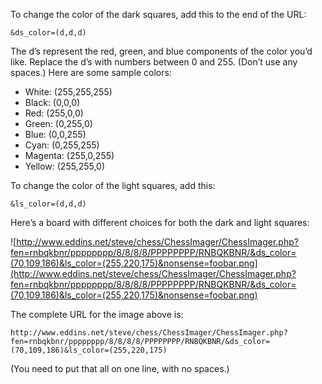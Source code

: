 To change the color of the dark squares, add this to the end of the URL:

```
&ds_color=(d,d,d)
```

The d’s represent the red, green, and blue components of the color you’d like. Replace the d’s with numbers between 0 and 255. (Don’t use any spaces.) Here are some sample colors:

  * White: (255,255,255)
  * Black: (0,0,0)
  * Red: (255,0,0)
  * Green: (0,255,0)
  * Blue: (0,0,255)
  * Cyan: (0,255,255)
  * Magenta: (255,0,255)
  * Yellow: (255,255,0)

To change the color of the light squares, add this:

```
&ls_color=(d,d,d)
```

Here’s a board with different choices for both the dark and light squares:

![http://www.eddins.net/steve/chess/ChessImager/ChessImager.php?fen=rnbqkbnr/pppppppp/8/8/8/8/PPPPPPPP/RNBQKBNR/&ds_color=(70,109,186)&ls_color=(255,220,175)&nonsense=foobar.png](http://www.eddins.net/steve/chess/ChessImager/ChessImager.php?fen=rnbqkbnr/pppppppp/8/8/8/8/PPPPPPPP/RNBQKBNR/&ds_color=(70,109,186)&ls_color=(255,220,175)&nonsense=foobar.png)

The complete URL for the image above is:

```
http://www.eddins.net/steve/chess/ChessImager/ChessImager.php?
fen=rnbqkbnr/pppppppp/8/8/8/8/PPPPPPPP/RNBQKBNR/&ds_color=(70,109,186)&ls_color=(255,220,175)
```

(You need to put that all on one line, with no spaces.)